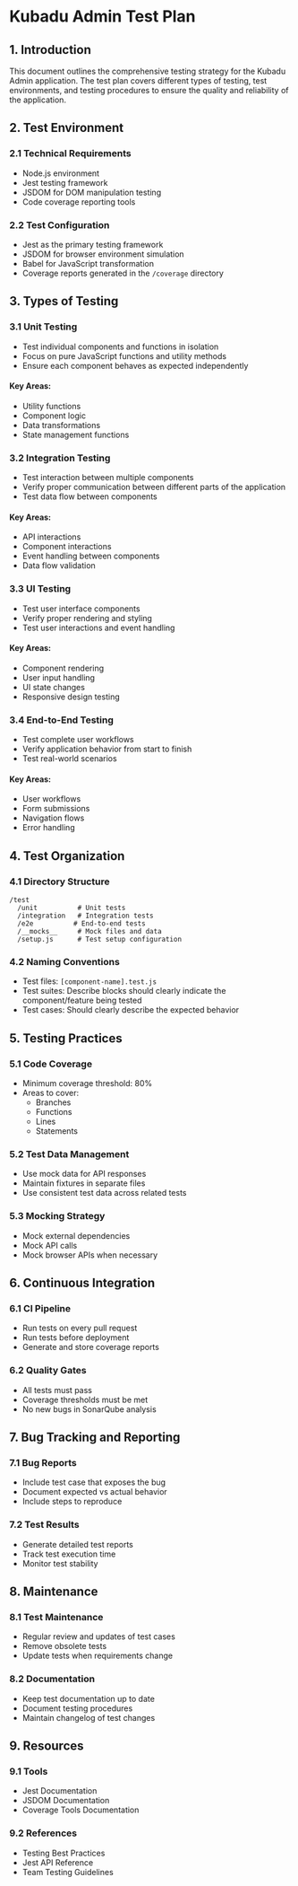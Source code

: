 # Kubadu Admin Test Plan

## 1. Introduction

This document outlines the comprehensive testing strategy for the Kubadu Admin application. The test plan covers different types of testing, test environments, and testing procedures to ensure the quality and reliability of the application.

## 2. Test Environment

### 2.1 Technical Requirements
- Node.js environment
- Jest testing framework
- JSDOM for DOM manipulation testing
- Code coverage reporting tools

### 2.2 Test Configuration
- Jest as the primary testing framework
- JSDOM for browser environment simulation
- Babel for JavaScript transformation
- Coverage reports generated in the `/coverage` directory

## 3. Types of Testing

### 3.1 Unit Testing
- Test individual components and functions in isolation
- Focus on pure JavaScript functions and utility methods
- Ensure each component behaves as expected independently

#### Key Areas:
- Utility functions
- Component logic
- Data transformations
- State management functions

### 3.2 Integration Testing
- Test interaction between multiple components
- Verify proper communication between different parts of the application
- Test data flow between components

#### Key Areas:
- API interactions
- Component interactions
- Event handling between components
- Data flow validation

### 3.3 UI Testing
- Test user interface components
- Verify proper rendering and styling
- Test user interactions and event handling

#### Key Areas:
- Component rendering
- User input handling
- UI state changes
- Responsive design testing

### 3.4 End-to-End Testing
- Test complete user workflows
- Verify application behavior from start to finish
- Test real-world scenarios

#### Key Areas:
- User workflows
- Form submissions
- Navigation flows
- Error handling

## 4. Test Organization

### 4.1 Directory Structure
```
/test
  /unit          # Unit tests
  /integration   # Integration tests
  /e2e          # End-to-end tests
  /__mocks__     # Mock files and data
  /setup.js      # Test setup configuration
```

### 4.2 Naming Conventions
- Test files: `[component-name].test.js`
- Test suites: Describe blocks should clearly indicate the component/feature being tested
- Test cases: Should clearly describe the expected behavior

## 5. Testing Practices

### 5.1 Code Coverage
- Minimum coverage threshold: 80%
- Areas to cover:
  - Branches
  - Functions
  - Lines
  - Statements

### 5.2 Test Data Management
- Use mock data for API responses
- Maintain fixtures in separate files
- Use consistent test data across related tests

### 5.3 Mocking Strategy
- Mock external dependencies
- Mock API calls
- Mock browser APIs when necessary

## 6. Continuous Integration

### 6.1 CI Pipeline
- Run tests on every pull request
- Run tests before deployment
- Generate and store coverage reports

### 6.2 Quality Gates
- All tests must pass
- Coverage thresholds must be met
- No new bugs in SonarQube analysis

## 7. Bug Tracking and Reporting

### 7.1 Bug Reports
- Include test case that exposes the bug
- Document expected vs actual behavior
- Include steps to reproduce

### 7.2 Test Results
- Generate detailed test reports
- Track test execution time
- Monitor test stability

## 8. Maintenance

### 8.1 Test Maintenance
- Regular review and updates of test cases
- Remove obsolete tests
- Update tests when requirements change

### 8.2 Documentation
- Keep test documentation up to date
- Document testing procedures
- Maintain changelog of test changes

## 9. Resources

### 9.1 Tools
- Jest Documentation
- JSDOM Documentation
- Coverage Tools Documentation

### 9.2 References
- Testing Best Practices
- Jest API Reference
- Team Testing Guidelines
